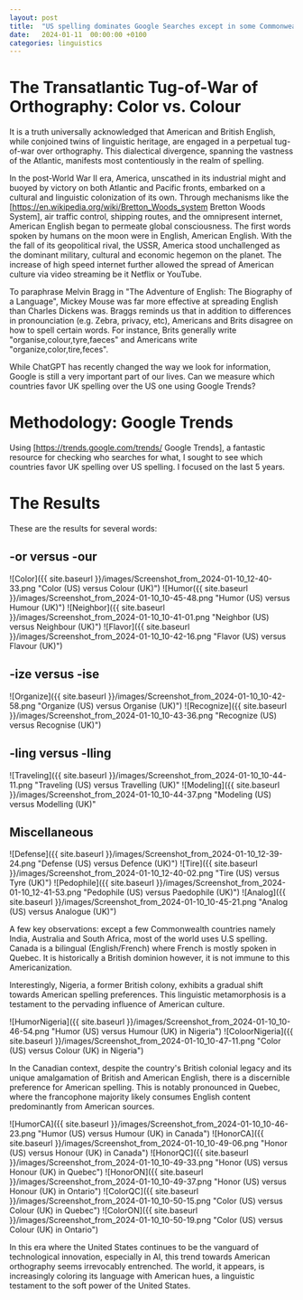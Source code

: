 ```yaml
---
layout: post
title:  "US spelling dominates Google Searches except in some Commonwealth countries, in Canada US spelling is more prevalent in Quebec"
date:   2024-01-11  00:00:00 +0100
categories: linguistics
---
```



# The Transatlantic Tug-of-War of Orthography: Color vs. Colour

It is a truth universally acknowledged that American and British English, while conjoined twins of linguistic heritage, are engaged in a perpetual tug-of-war over orthography. This dialectical divergence, spanning the vastness of the Atlantic, manifests most contentiously in the realm of spelling.

In the post-World War II era, America, unscathed in its industrial might and buoyed by victory on both Atlantic and Pacific fronts, embarked on a cultural and linguistic colonization of its own. Through mechanisms like the [https://en.wikipedia.org/wiki/Bretton_Woods_system Bretton Woods System], air traffic control, shipping routes, and the omnipresent internet, American English began to permeate global consciousness. The first words spoken by humans on the moon were in English, American English. With the the fall of its geopolitical rival, the USSR, America stood unchallenged as the dominant military, cultural and economic hegemon on the planet. The increase of high speed internet further allowed the spread of American culture via video streaming be it Netflix or YouTube. 

To paraphrase Melvin Bragg in "The Adventure of English: The Biography of a Language", Mickey Mouse was far more effective at spreading English than Charles Dickens was. Braggs reminds us that in addition to differences in pronounciation (e.g. Zebra, privacy, etc), Americans and Brits disagree on how to spell certain words. For instance, Brits generally write "organise,colour,tyre,faeces" and Americans write "organize,color,tire,feces". 

While ChatGPT has recently changed the way we look for information, Google is still a very important part of our lives. Can we measure which countries favor UK spelling over the US one using Google Trends?

# Methodology: Google Trends

Using [https://trends.google.com/trends/ Google Trends], a fantastic resource for checking who searches for what, I sought to see which countries favor UK spelling over US spelling. I focused on the last 5 years.


# The Results

These are the results for several words:

## -or versus -our
![Color]({{ site.baseurl }}/images/Screenshot_from_2024-01-10_12-40-33.png "Color (US) versus Colour (UK)")
![Humor({{ site.baseurl }}/images/Screenshot_from_2024-01-10_10-45-48.png "Humor (US) versus Humour (UK)")
![Neighbor]({{ site.baseurl }}/images/Screenshot_from_2024-01-10_10-41-01.png "Neighbor (US) versus Neighbour (UK)")
![Flavor]({{ site.baseurl }}/images/Screenshot_from_2024-01-10_10-42-16.png "Flavor (US) versus Flavour (UK)")

## -ize versus -ise
![Organize]({{ site.baseurl }}/images/Screenshot_from_2024-01-10_10-42-58.png "Organize (US) versus Organise (UK)")
![Recognize]({{ site.baseurl }}/images/Screenshot_from_2024-01-10_10-43-36.png "Recognize (US) versus Recognise (UK)")

## -ling versus -lling
![Traveling]({{ site.baseurl }}/images/Screenshot_from_2024-01-10_10-44-11.png "Traveling (US) versus Travelling (UK)"
![Modeling]({{ site.baseurl }}/images/Screenshot_from_2024-01-10_10-44-37.png "Modeling (US) versus Modelling (UK)"


## Miscellaneous
![Defense]({{ site.baseurl }}/images/Screenshot_from_2024-01-10_12-39-24.png "Defense (US) versus Defence (UK)")
![Tire]({{ site.baseurl }}/images/Screenshot_from_2024-01-10_12-40-02.png "Tire (US) versus Tyre (UK)")
![Pedophile]({{ site.baseurl }}/images/Screenshot_from_2024-01-10_12-41-53.png "Pedophile (US) versus Paedophile (UK)")
![Analog]({{ site.baseurl }}/images/Screenshot_from_2024-01-10_10-45-21.png "Analog (US) versus Analogue (UK)")


A few key observations: except a few Commonwealth countries namely India, Australia and South Africa, most of the world uses U.S spelling. Canada is a bilingual (English/French) where French is mostly spoken in Quebec. It is historically a British dominion however, it is not immune to this Americanization. 

Interestingly, Nigeria, a former British colony, exhibits a gradual shift towards American spelling preferences. This linguistic metamorphosis is a testament to the pervading influence of American culture.


![HumorNigeria]({{ site.baseurl }}/images/Screenshot_from_2024-01-10_10-46-54.png "Humor (US) versus Humour (UK) in Nigeria")
![ColoorNigeria]({{ site.baseurl }}/images/Screenshot_from_2024-01-10_10-47-11.png "Color (US) versus Colour (UK) in Nigeria")

In the Canadian context, despite the country's British colonial legacy and its unique amalgamation of British and American English, there is a discernible preference for American spelling. This is notably pronounced in Quebec, where the francophone majority likely consumes English content predominantly from American sources.



![HumorCA]({{ site.baseurl }}/images/Screenshot_from_2024-01-10_10-46-23.png "Humor (US) versus Humour (UK) in Canada")
![HonorCA]({{ site.baseurl }}/images/Screenshot_from_2024-01-10_10-49-06.png "Honor (US) versus Honour (UK) in Canada")
![HonorQC]({{ site.baseurl }}/images/Screenshot_from_2024-01-10_10-49-33.png "Honor (US) versus Honour (UK) in Quebec")
![HonorON]({{ site.baseurl }}/images/Screenshot_from_2024-01-10_10-49-37.png "Honor (US) versus Honour (UK) in Ontario")
![ColorQC]({{ site.baseurl }}/images/Screenshot_from_2024-01-10_10-50-15.png "Color (US) versus Colour (UK) in Quebec")
![ColorON]({{ site.baseurl }}/images/Screenshot_from_2024-01-10_10-50-19.png "Color (US) versus Colour (UK) in Ontario")


In this era where the United States continues to be the vanguard of technological innovation, especially in AI, this trend towards American orthography seems irrevocably entrenched. The world, it appears, is increasingly coloring its language with American hues, a linguistic testament to the soft power of the United States.



